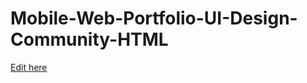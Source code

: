 # Mobile-Web-Portfolio-UI-Design-Community-HTML

[Edit here](https://diy-pwa.dev/~/gh/clara-m00/clara-m00.github.io)
